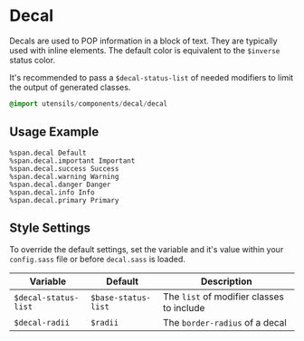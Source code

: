 
# Decal
Decals are used to <span class="decal important">POP</span> information in a block of text.
They are typically used with inline elements. The default color is
equivalent to the `$inverse` status color.

It's recommended to pass a `$decal-status-list` of needed
modifiers to limit the output of generated classes.

```sass
@import utensils/components/decal/decal
```

## Usage Example

```haml
%span.decal Default
%span.decal.important Important
%span.decal.success Success
%span.decal.warning Warning
%span.decal.danger Danger
%span.decal.info Info
%span.decal.primary Primary
```

## Style Settings
To override the default settings, set the variable and it's value
within your `config.sass` file or before `decal.sass` is loaded.

Variable             | Default             | Description
-------------------- | ------------------- | -------------------------------------------
`$decal-status-list` | `$base-status-list` | The `list` of modifier classes to include
`$decal-radii`       | `$radii`            | The `border-radius` of a decal

